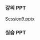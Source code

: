### 강의 PPT
[Session9.pptx](https://github.com/sunnism03/aichemist/files/14394876/Session9.pptx)

### 실습 PPT

